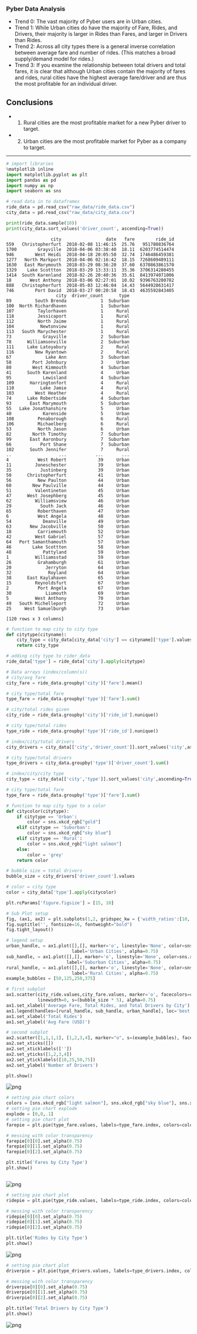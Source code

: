 
### Pyber Data Analysis
* Trend 0: The vast majority of Pyber users are in Urban cities.
* Trend 1: While Urban cities do have the majority of Fare, Rides, and Drivers, their majority is larger in Rides than Fares, and larger in Drivers than Rides.
* Trend 2: Across all city types there is a general inverse correlation between average fare and number of rides. (This matches a broad supply/demand model for rides.)
* Trend 3: If you examine the relationship between total drivers and total fares, it is clear that although Urban cities contain the majority of fares and rides, rural cities have the highest average fare/driver and are thus the most profitable for an individual driver.

## Conclusions
* 1. Rural cities are the most profitable market for a new Pyber driver to target. 
* 2. Urban cities are the most profitable market for Pyber as a company to target.
-----

```python
# import libraries
%matplotlib inline
import matplotlib.pyplot as plt
import pandas as pd
import numpy as np
import seaborn as sns
```


```python
# read data in to dataframes
ride_data = pd.read_csv("raw_data/ride_data.csv")
city_data = pd.read_csv("raw_data/city_data.csv")
```


```python
print(ride_data.sample(10))
print(city_data.sort_values('driver_count', ascending=True))
```

                     city                 date   fare        ride_id
    559   Christopherfurt  2018-02-08 11:46:15  25.76   951780836764
    1700        Grayville  2018-04-06 03:38:40  18.11  6203774514474
    946        West Heidi  2018-04-18 20:05:50  32.74  1746486459381
    1277   North Markport  2018-04-06 02:16:42  18.15  7268609489111
    1630   East Marymouth  2018-03-29 08:36:20  37.60  6370863861570
    1329    Lake Scottton  2018-03-29 13:33:11  35.36  3706314280455
    1414  South Karenland  2018-02-26 20:40:36  35.61  8413974071006
    18       West Anthony  2018-03-06 02:27:01  10.02  9396763280782
    888   Christopherfurt  2018-05-03 12:46:04  14.43  5644928631417
    746        Port David  2018-03-27 00:20:58  18.43  4635592843405
                       city  driver_count      type
    89         South Brenda             1  Suburban
    100  North Richardhaven             1  Suburban
    107         Taylorhaven             1     Rural
    118         Jessicaport             1     Rural
    112         North Jaime             1     Rural
    104          Newtonview             1     Rural
    113   South Marychester             1     Rural
    73            Grayville             2  Suburban
    78      Williamsonville             2  Suburban
    111     Lake Latoyabury             2     Rural
    116        New Ryantown             2     Rural
    67             Lake Ann             3  Suburban
    58        Port Johnbury             3     Urban
    80        West Kimmouth             4  Suburban
    41      South Karenland             4     Urban
    95            Lewisland             4  Suburban
    109      Harringtonfort             4     Rural
    110          Lake Jamie             4     Rural
    103        West Heather             4     Rural
    74      Lake Robertside             4  Suburban
    93       East Marymouth             5  Suburban
    55   Lake Jonathanshire             5     Urban
    40            Karenside             5     Urban
    108         Penaborough             6     Rural
    106         Michaelberg             6     Rural
    53          North Jason             6     Urban
    82        North Timothy             7  Suburban
    99       East Aaronbury             7  Suburban
    66           Port Shane             7  Suburban
    102      South Jennifer             7     Rural
    ..                  ...           ...       ...
    4           West Robert            39     Urban
    11         Joneschester            39     Urban
    35           Justinberg            39     Urban
    50      Christopherfurt            41     Urban
    56          New Paulton            44     Urban
    60        New Paulville            44     Urban
    51         Valentineton            45     Urban
    47      West Josephberg            45     Urban
    62         Williamsview            46     Urban
    29           South Jack            46     Urban
    65          Roberthaven            47     Urban
    6           West Angela            48     Urban
    54            Deanville            49     Urban
    63       New Jacobville            50     Urban
    18          Carriemouth            52     Urban
    42         West Gabriel            57     Urban
    64   Port Samanthamouth            57     Urban
    46        Lake Scottton            58     Urban
    48            Pattyland            59     Urban
    1          Williamsstad            59     Urban
    26          Grahamburgh            61     Urban
    20             Jerryton            64     Urban
    32              Royland            64     Urban
    38      East Kaylahaven            65     Urban
    15         Reynoldsfurt            67     Urban
    2           Port Angela            67     Urban
    30             Liumouth            69     Urban
    5          West Anthony            70     Urban
    49   South Michelleport            72     Urban
    25     West Samuelburgh            73     Urban
    
    [120 rows x 3 columns]



```python
# function to map city to city type
def citytype(cityname):
    city_type = city_data[city_data['city'] == cityname]['type'].values[0]
    return city_type
```


```python
# adding city type to rider_data
ride_data['type'] = ride_data['city'].apply(citytype)
```


```python
# Data arrays (index/column(s))
# city/avg fare
city_fare = ride_data.groupby('city')['fare'].mean()

# city type/total fare
type_fare = ride_data.groupby('type')['fare'].sum()

# city/total rides given
city_ride = ride_data.groupby('city')['ride_id'].nunique()

# city type/total rides 
type_ride = ride_data.groupby('type')['ride_id'].nunique()

# index/city/total drivers
city_drivers = city_data[['city','driver_count']].sort_values('city',ascending=True)

# city type/total drivers
type_drivers = city_data.groupby('type')['driver_count'].sum()

# index/city/city type
city_type = city_data[['city','type']].sort_values('city',ascending=True)

# city type/total fare
type_fare = ride_data.groupby('type')['fare'].sum()

```


```python
# function to map city type to a color
def citycolor(citytype):
    if citytype == 'Urban':
        color = sns.xkcd_rgb["gold"]
    elif citytype == 'Suburban':
        color = sns.xkcd_rgb["sky blue"]
    elif citytype == 'Rural':
        color = sns.xkcd_rgb["light salmon"]
    else:
        color = 'grey'
    return color
```


```python
# bubble size = total drivers
bubble_size = city_drivers['driver_count'].values

# color = city type
color = city_data['type'].apply(citycolor)
```


```python
plt.rcParams['figure.figsize'] = [15, 10]
```


```python
# Sub Plot setup
fig, (ax1, ax2) = plt.subplots(1,2, gridspec_kw = {'width_ratios':[10, 1]})
fig.suptitle('', fontsize=16, fontweight="bold")
fig.tight_layout()

# legend setup
urban_handle, = ax1.plot([],[], marker='o', linestyle='None', color=sns.xkcd_rgb["gold"], 
                         label='Urban Cities', alpha=0.75)
sub_handle, = ax1.plot([],[], marker='o', linestyle='None', color=sns.xkcd_rgb["sky blue"], 
                       label='Suburban Cities', alpha=0.75)
rural_handle, = ax1.plot([],[], marker='o', linestyle='None', color=sns.xkcd_rgb["light salmon"], 
                         label='Rural Cities', alpha=0.75)
example_bubbles = [50,125,250,375]

# first subplot
ax1.scatter(city_ride.values,city_fare.values, marker='o', facecolors=color, edgecolor=sns.xkcd_rgb["black"], 
            linewidth=0, s=(bubble_size * 5), alpha=0.75)
ax1.set_xlabel('Average Fare, Total Rides, and Total Drivers by City')
ax1.legend(handles=[rural_handle, sub_handle, urban_handle], loc='best')
ax1.set_xlabel('Total Rides')
ax1.set_ylabel('Avg Fare (USD)')

# second subplot
ax2.scatter([1,1,1,1], [1,2,3,4], marker="o", s=(example_bubbles), facecolors=sns.xkcd_rgb["blue grey"])
ax2.set_xticks([])
ax2.set_xticklabels([''])
ax2.set_yticks([1,2,3,4])
ax2.set_yticklabels([10,25,50,75])
ax2.set_ylabel('Number of Drivers')

plt.show()
```


![png](output_9_0.png)



```python
# setting pie chart colors
colors = [sns.xkcd_rgb["light salmon"], sns.xkcd_rgb["sky blue"], sns.xkcd_rgb["gold"]]
# setting pie chart explode
explode = [0,0,.1]
# setting pie chart plot
farepie = plt.pie(type_fare.values, labels=type_fare.index, colors=colors, explode=explode, autopct='%1.1f%%', startangle=0)

# messing with color transparency
farepie[0][0].set_alpha(0.75)
farepie[0][1].set_alpha(0.75)
farepie[0][2].set_alpha(0.75)

plt.title('Fares by City Type')
plt.show()



```


![png](output_10_0.png)



```python
# setting pie chart plot
ridepie = plt.pie(type_ride.values, labels=type_ride.index, colors=colors, explode=explode, autopct='%1.1f%%', startangle=0)

# messing with color transparency
ridepie[0][0].set_alpha(0.75)
ridepie[0][1].set_alpha(0.75)
ridepie[0][2].set_alpha(0.75)

plt.title('Rides by City Type')
plt.show()

```


![png](output_11_0.png)



```python
# setting pie chart plot
driverpie = plt.pie(type_drivers.values, labels=type_drivers.index, colors=colors, explode=explode, autopct='%1.1f%%', startangle=0)

# messing with color transparency
driverpie[0][0].set_alpha(0.75)
driverpie[0][1].set_alpha(0.75)
driverpie[0][2].set_alpha(0.75)

plt.title('Total Drivers by City Type')
plt.show()

```


![png](output_12_0.png)

